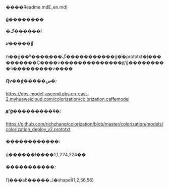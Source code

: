 ����Readme.mdE_en.md)
#### ģ��������

�ڰ������ɫ

##### ע�����
ת��ģ��ʱ����ֱ���ڲֿ�����������ģ�ͣ�prototxt�ļ����������Ҫ����ѵ��������������ԭʼģ���������ӵ�ַ��������ѵ����

##### Ԥѵ��ģ�����ص�ַ:
https://obs-model-ascend.obs.cn-east-2.myhuaweicloud.com/colorization/colorization.caffemodel

##### ԭʼģ���������ӵ�ַ:
https://github.com/richzhang/colorization/blob/master/colorization/models/colorization_deploy_v2.prototxt

##### ������������:

ģ������Ϊ����1,1,224,224��

##### �����������:

Ԥ���abͨ�����ݣ�shapeΪ(1,2,56,56)